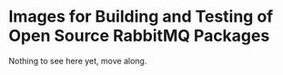 # Images for Building and Testing of Open Source RabbitMQ Packages

Nothing to see here yet, move along.
